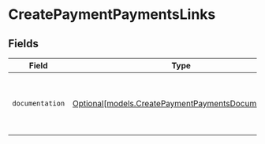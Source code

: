 # CreatePaymentPaymentsLinks


## Fields

| Field                                                                                                  | Type                                                                                                   | Required                                                                                               | Description                                                                                            |
| ------------------------------------------------------------------------------------------------------ | ------------------------------------------------------------------------------------------------------ | ------------------------------------------------------------------------------------------------------ | ------------------------------------------------------------------------------------------------------ |
| `documentation`                                                                                        | [Optional[models.CreatePaymentPaymentsDocumentation]](../models/createpaymentpaymentsdocumentation.md) | :heavy_minus_sign:                                                                                     | The URL to the generic Mollie API error handling guide.                                                |